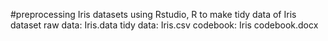 #preprocessing Iris datasets
using Rstudio, R to make tidy data of Iris dataset
raw data: Iris.data
tidy data: Iris.csv
codebook: Iris codebook.docx
